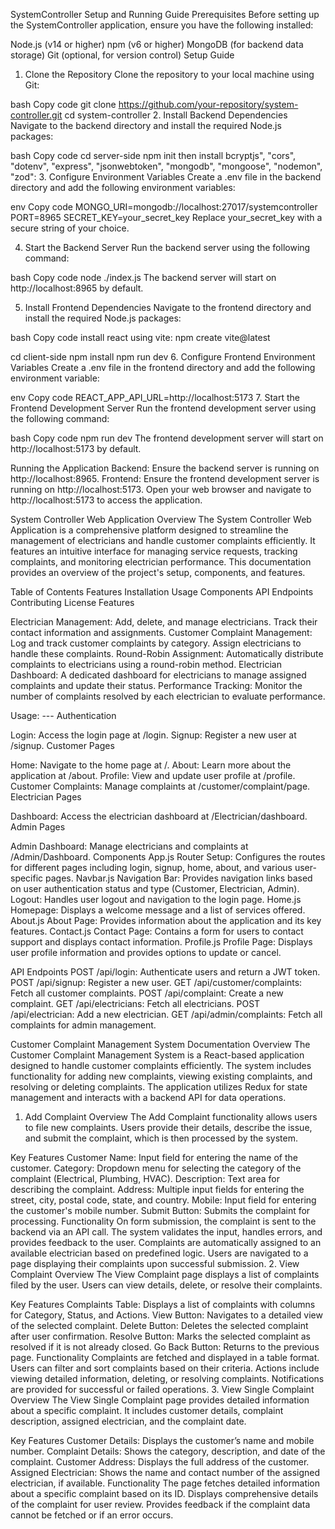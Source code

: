 
SystemController Setup and Running Guide
Prerequisites
Before setting up the SystemController application, ensure you have the following installed:

Node.js (v14 or higher)
npm (v6 or higher)
MongoDB (for backend data storage)
Git (optional, for version control)
Setup Guide
1. Clone the Repository
Clone the repository to your local machine using Git:


bash
Copy code
git clone https://github.com/your-repository/system-controller.git
cd system-controller
2. Install Backend Dependencies
Navigate to the backend directory and install the required Node.js packages:

bash
Copy code
cd server-side
npm init
then install bcryptjs",
    "cors",
    "dotenv",
    "express",
    "jsonwebtoken",
    "mongodb",
    "mongoose",
    "nodemon",
    "zod":
3. Configure Environment Variables
Create a .env file in the backend directory and add the following environment variables:

env
Copy code
MONGO_URI=mongodb://localhost:27017/systemcontroller
PORT=8965
SECRET_KEY=your_secret_key
Replace your_secret_key with a secure string of your choice.

4. Start the Backend Server
Run the backend server using the following command:

bash
Copy code
node ./index.js
The backend server will start on http://localhost:8965 by default.

5. Install Frontend Dependencies
Navigate to the frontend directory and install the required Node.js packages:

bash
Copy code
install react using vite:
npm create vite@latest

cd client-side
npm install
npm run dev
6. Configure Frontend Environment Variables
Create a .env file in the frontend directory and add the following environment variable:

env
Copy code
REACT_APP_API_URL=http://localhost:5173
7. Start the Frontend Development Server
Run the frontend development server using the following command:

bash
Copy code
npm run dev
The frontend development server will start on http://localhost:5173 by default.

Running the Application
Backend: Ensure the backend server is running on http://localhost:8965.
Frontend: Ensure the frontend development server is running on http://localhost:5173.
Open your web browser and navigate to http://localhost:5173 to access the application.


System Controller Web Application
Overview
The System Controller Web Application is a comprehensive platform designed to streamline the management of electricians and handle customer complaints efficiently. It features an intuitive interface for managing service requests, tracking complaints, and monitoring electrician performance. This documentation provides an overview of the project's setup, components, and features.

Table of Contents
Features
Installation
Usage
Components
API Endpoints
Contributing
License
Features


Electrician Management: Add, delete, and manage electricians. Track their contact information and assignments.
Customer Complaint Management: Log and track customer complaints by category. Assign electricians to handle these complaints.
Round-Robin Assignment: Automatically distribute complaints to electricians using a round-robin method.
Electrician Dashboard: A dedicated dashboard for electricians to manage assigned complaints and update their status.
Performance Tracking: Monitor the number of complaints resolved by each electrician to evaluate performance.

Usage:  ---
Authentication

Login: Access the login page at /login.
Signup: Register a new user at /signup.
Customer Pages

Home: Navigate to the home page at /.
About: Learn more about the application at /about.
Profile: View and update user profile at /profile.
Customer Complaints: Manage complaints at /customer/complaint/page.
Electrician Pages

Dashboard: Access the electrician dashboard at /Electrician/dashboard.
Admin Pages

Admin Dashboard: Manage electricians and complaints at /Admin/Dashboard.
Components
App.js
Router Setup: Configures the routes for different pages including login, signup, home, about, and various user-specific pages.
Navbar.js
Navigation Bar: Provides navigation links based on user authentication status and type (Customer, Electrician, Admin).
Logout: Handles user logout and navigation to the login page.
Home.js
Homepage: Displays a welcome message and a list of services offered.
About.js
About Page: Provides information about the application and its key features.
Contact.js
Contact Page: Contains a form for users to contact support and displays contact information.
Profile.js
Profile Page: Displays user profile information and provides options to update or cancel.


API Endpoints
POST /api/login: Authenticate users and return a JWT token.
POST /api/signup: Register a new user.
GET /api/customer/complaints: Fetch all customer complaints.
POST /api/complaint: Create a new complaint.
GET /api/electricians: Fetch all electricians.
POST /api/electrician: Add a new electrician.
GET /api/admin/complaints: Fetch all complaints for admin management.


Customer Complaint Management System Documentation
Overview
The Customer Complaint Management System is a React-based application designed to handle customer complaints efficiently. The system includes functionality for adding new complaints, viewing existing complaints, and resolving or deleting complaints. The application utilizes Redux for state management and interacts with a backend API for data operations.

1. Add Complaint
Overview
The Add Complaint functionality allows users to file new complaints. Users provide their details, describe the issue, and submit the complaint, which is then processed by the system.

Key Features
Customer Name: Input field for entering the name of the customer.
Category: Dropdown menu for selecting the category of the complaint (Electrical, Plumbing, HVAC).
Description: Text area for describing the complaint.
Address: Multiple input fields for entering the street, city, postal code, state, and country.
Mobile: Input field for entering the customer's mobile number.
Submit Button: Submits the complaint for processing.
Functionality
On form submission, the complaint is sent to the backend via an API call.
The system validates the input, handles errors, and provides feedback to the user.
Complaints are automatically assigned to an available electrician based on predefined logic.
Users are navigated to a page displaying their complaints upon successful submission.
2. View Complaint
Overview
The View Complaint page displays a list of complaints filed by the user. Users can view details, delete, or resolve their complaints.

Key Features
Complaints Table: Displays a list of complaints with columns for Category, Status, and Actions.
View Button: Navigates to a detailed view of the selected complaint.
Delete Button: Deletes the selected complaint after user confirmation.
Resolve Button: Marks the selected complaint as resolved if it is not already closed.
Go Back Button: Returns to the previous page.
Functionality
Complaints are fetched and displayed in a table format.
Users can filter and sort complaints based on their criteria.
Actions include viewing detailed information, deleting, or resolving complaints.
Notifications are provided for successful or failed operations.
3. View Single Complaint
Overview
The View Single Complaint page provides detailed information about a specific complaint. It includes customer details, complaint description, assigned electrician, and the complaint date.

Key Features
Customer Details: Displays the customer’s name and mobile number.
Complaint Details: Shows the category, description, and date of the complaint.
Customer Address: Displays the full address of the customer.
Assigned Electrician: Shows the name and contact number of the assigned electrician, if available.
Functionality
The page fetches detailed information about a specific complaint based on its ID.
Displays comprehensive details of the complaint for user review.
Provides feedback if the complaint data cannot be fetched or if an error occurs.
